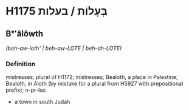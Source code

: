 # H1175 בְּעָלוֹת / בעלות

## Bᵉʻâlôwth

_(beh-aw-loth' | beh-aw-LOTE | beh-ah-LOTE)_

### Definition

mistresses; plural of H1172; mistresses; Bealoth, a place in Palestine; Bealoth, in Aloth (by mistake for a plural from H5927 with prepositional prefix); n-pr-loc

- a town in south Judah
